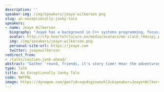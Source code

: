 ```yaml
---
description: ''
speaker-img: /img/speakers/jeaye-wilkerson.png
slug: an-exceptionally-janky-tale
speakers:
- name: Jeaye Wilkerson
  biography: "Jeaye has a background in C++ systems programming, focusing on games and game engines. After several years of making games, he co-founded and built an e-sports tournament startup written in full-stack Clojure. These days, he’s writing Clojure at Electronic Arts (EA) to build tooling used for making some of the world’s top games.\r\n\r\nJeaye is the creator of the jank programming language, a Clojure dialect on LLVM with a native runtime and C++ interop."
  avatar: http://cfp.heartofclojure.eu/media/avatars/me-slack_r04uspj.png
  img: /img/speakers/jeaye-wilkerson.png
  personal-site-url: https://jeaye.com
  twitter: jeayewilkerson
redirect_from:
- /talks/caution-jank-ahead/
abstract: "Gather 'round, friends, it's story time! Hear the adventurous tale of plunging into unknown depths and meeting new friends along the way.\r\n\r\nMeanwhile, in the interludes, we'll be plunging ourselves deep into the jank compiler and implementing our story's chapters: throw, try, catch, and finally. We won't shy away from the C++ involved, so be ready for a highly technical discussion.\r\n\r\nBy the end of the talk, you'll not only have your heart warmed, you'll also have a clear idea of how a non-trivial compiler feature is implemented, from parsing through to code generation."
type: Talk
title: An Exceptionally Janky Tale
code: 9WTPNL
image: https://dynogee.com/gen?id=xqxdvgzswovkl2c&speaker=Jeaye+Wilkerson&title=An+Exceptionally+Janky+Tale&type=Talk&img=https%3A//2024.heartofclojure.eu/img/speakers/jeaye-wilkerson.png%3Fv%3D1721284426739
---
```


